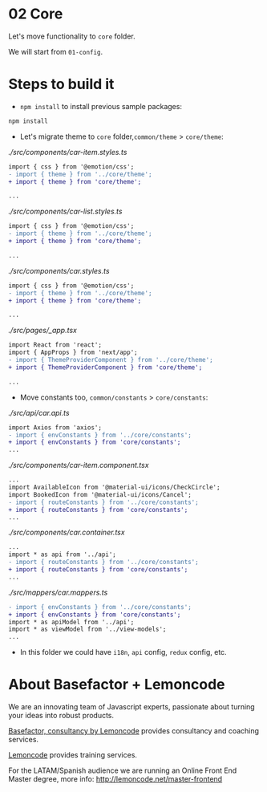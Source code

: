 # 02 Core

Let's move functionality to `core` folder.

We will start from `01-config`.

# Steps to build it

- `npm install` to install previous sample packages:

```bash
npm install
```

- Let's migrate theme to `core` folder,`common/theme` > `core/theme`:

_./src/components/car-item.styles.ts_

```diff
import { css } from '@emotion/css';
- import { theme } from '../core/theme';
+ import { theme } from 'core/theme';

...

```

_./src/components/car-list.styles.ts_

```diff
import { css } from '@emotion/css';
- import { theme } from '../core/theme';
+ import { theme } from 'core/theme';

...

```

_./src/components/car.styles.ts_

```diff
import { css } from '@emotion/css';
- import { theme } from '../core/theme';
+ import { theme } from 'core/theme';

...

```

_./src/pages/\_app.tsx_

```diff
import React from 'react';
import { AppProps } from 'next/app';
- import { ThemeProviderComponent } from '../core/theme';
+ import { ThemeProviderComponent } from 'core/theme';

...

```

- Move constants too, `common/constants` > `core/constants`:

_./src/api/car.api.ts_

```diff
import Axios from 'axios';
- import { envConstants } from '../core/constants';
+ import { envConstants } from 'core/constants';
...

```

_./src/components/car-item.component.tsx_

```diff
...
import AvailableIcon from '@material-ui/icons/CheckCircle';
import BookedIcon from '@material-ui/icons/Cancel';
- import { routeConstants } from '../core/constants';
+ import { routeConstants } from 'core/constants';
...

```

_./src/components/car.container.tsx_

```diff
...
import * as api from '../api';
- import { routeConstants } from '../core/constants';
+ import { routeConstants } from 'core/constants';
...

```

_./src/mappers/car.mappers.ts_

```diff
- import { envConstants } from '../core/constants';
+ import { envConstants } from 'core/constants';
import * as apiModel from '../api';
import * as viewModel from '../view-models';
...

```

- In this folder we could have `i18n`, `api` config, `redux` config, etc.

# About Basefactor + Lemoncode

We are an innovating team of Javascript experts, passionate about turning your ideas into robust products.

[Basefactor, consultancy by Lemoncode](http://www.basefactor.com) provides consultancy and coaching services.

[Lemoncode](http://lemoncode.net/services/en/#en-home) provides training services.

For the LATAM/Spanish audience we are running an Online Front End Master degree, more info: http://lemoncode.net/master-frontend
